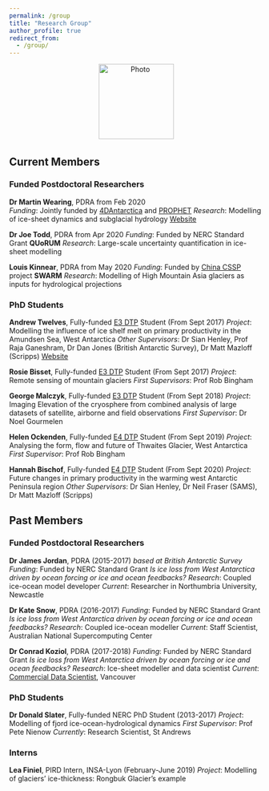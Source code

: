 ```yaml
---
permalink: /group
title: "Research Group"
author_profile: true
redirect_from: 
  - /group/
---
```


<p align="center">
  <img src="https://dngoldberg.github.io/files/ice_shot_2.jpg?raw=true" alt="Photo" style="width: 150px;"/>
</p>



## Current Members

### Funded Postdoctoral Researchers

**Dr Martin Wearing**, PDRA from Feb 2020 <br />
_Funding_: Jointly funded by [4DAntarctica](http://4dantarctica.enveo.at/) and [PROPHET](https://thwaitesglacier.org/projects/prophet)
_Research_: Modelling of ice-sheet dynamics and subglacial hydrology
[Website](https://martinwearing.com/)

**Dr Joe Todd**, PDRA from Apr 2020
_Funding_: Funded by NERC Standard Grant **QUoRUM**
_Research_: Large-scale uncertainty quantification in ice-sheet modelling

**Louis Kinnear**, PDRA from May 2020
_Funding_: Funded by [China CSSP](https://www.metoffice.gov.uk/research/approach/collaboration/newton/cssp-china/index) project **SWARM**
_Research_: Modelling of High Mountain Asia glaciers as inputs for hydrological projections

### PhD Students

**Andrew Twelves**, Fully-funded [E3 DTP](https://www.ed.ac.uk/e4-dtp) Student (From Sept 2017)
_Project_: Modelling the influence of ice shelf melt on primary productivity in the Amundsen Sea, West Antarctica
_Other Supervisors_: Dr Sian Henley, Prof Raja Ganeshram, Dr Dan Jones (British Antarctic Survey), Dr Matt Mazloff (Scripps)
[Website](https://blogs.ed.ac.uk/andrewtwelves/)

**Rosie Bisset**, Fully-funded [E3 DTP](https://www.ed.ac.uk/e4-dtp) Student (From Sept 2017)
_Project_: Remote sensing of mountain glaciers
_First Supervisors_: Prof Rob Bingham

**George Malczyk**, Fully-funded [E3 DTP](https://www.ed.ac.uk/e4-dtp) Student (From Sept 2018)
_Project_: Imaging Elevation of the cryosphere from combined analysis of large datasets of satellite, airborne and field observations
_First Supervisor_: Dr Noel Gourmelen

**Helen Ockenden**, Fully-funded [E4 DTP](https://www.ed.ac.uk/e4-dtp) Student (From Sept 2019)
_Project_: Analysing the form, flow and future of Thwaites Glacier, West Antarctica
_First Supervisor_: Prof Rob Bingham

**Hannah Bischof**, Fully-funded [E4 DTP](https://www.ed.ac.uk/e4-dtp) Student (From Sept 2020)
_Project_: Future changes in primary productivity in the warming west Antarctic Peninsula region
_Other Supervisors_: Dr Sian Henley, Dr Neil Fraser (SAMS), Dr Matt Mazloff (Scripps)

## Past Members

### Funded Postdoctoral Researchers

**Dr James Jordan**, PDRA (2015-2017) _based at British Antarctic Survey_
_Funding_: Funded by NERC Standard Grant _Is ice loss from West Antarctica driven by ocean forcing or ice and ocean feedbacks?_
_Research_: Coupled ice-ocean model developer
_Current_: Researcher in Northumbria University, Newcastle

**Dr Kate Snow**, PDRA (2016-2017)
_Funding_: Funded by NERC Standard Grant _Is ice loss from West Antarctica driven by ocean forcing or ice and ocean feedbacks?_
_Research_: Coupled ice-ocean modeller
_Current_: Staff Scientist, Australian National Supercomputing Center

**Dr Conrad Koziol**, PDRA (2017-2018)
_Funding_: Funded by NERC Standard Grant _Is ice loss from West Antarctica driven by ocean forcing or ice and ocean feedbacks?_
_Research_: Ice-sheet modeller and data scientist
_Current_: [Commercial Data Scientist](inletlabs.com), Vancouver 

### PhD Students

**Dr Donald Slater**, Fully-funded NERC PhD Student (2013-2017)
_Project_: Modelling of fjord ice-ocean-hydrological dynamics
_First Supervisor_: Prof Pete Nienow
_Currently_: Research Scientist, St Andrews

### Interns

**Lea Finiel**, PIRD Intern, INSA-Lyon (February-June 2019)
_Project_: Modelling of glaciers’ ice-thickness: Rongbuk Glacier’s example



<!--- This is the front page of a website that is powered by the [academicpages template](https://github.com/academicpages/academicpages.github.io) and hosted on GitHub pages. [GitHub pages](https://pages.github.com) is a free service in which websites are built and hosted from code and data stored in a GitHub repository, automatically updating when a new commit is made to the respository. This template was forked from the [Minimal Mistakes Jekyll Theme](https://mmistakes.github.io/minimal-mistakes/) created by Michael Rose, and then extended to support the kinds of content that academics have: publications, talks, teaching, a portfolio, blog posts, and a dynamically-generated CV. You can fork [this repository](https://github.com/academicpages/academicpages.github.io) right now, modify the configuration and markdown files, add your own PDFs and other content, and have your own site for free, with no ads! An older version of this template powers my own personal website at [stuartgeiger.com](http://stuartgeiger.com), which uses [this Github repository](https://github.com/staeiou/staeiou.github.io).

